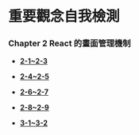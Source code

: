 # 重要觀念自我檢測

### Chapter 2 React 的畫面管理機制

- **[2-1~2-3](./2-1~2-3.md)**

- **[2-4~2-5](./2-4~2-5.md)**

- **[2-6~2-7](./2-6~2-7.md)**

- **[2-8~2-9](./2-8~2-9.md)**

- **[3-1~3-2](./3-1~3-2.md)**
